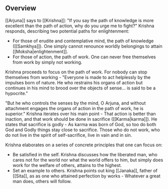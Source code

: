 ## Overview

[[Arjuna]] says to [[Krishna]]: "If you say the path of knowledge is more excellent than the path of action, why do you urge me to fight?" Krishna responds, describing two potential paths for enlightenment:

- For those of erudite and contemplative mind, the path of knowledge ([[Samkhya]]). One simply cannot renounce worldly belongings to attain [[Moksha|enlightenment]].
- For those of action, the path of work. One can never free themselves from work by simply not working.

Krishna proceeds to focus on the path of work. For nobody can stop themselves from working - "Everyone is made to act helplessly by the impulses born of nature. He who restrains his organs of action but continues in his mind to brood over the objects of sense... is said to be a hypocrite."

"But he who controls the senses by the mind, O Arjuna, and without attachment engages the organs of action in the path of work, he is superior." Krishna iterates over his main point - That action is better than inaction, and that work should be done in sacrifice ([[Karma|karma]]). He states that sacrifice is godly - As karma was born of God, so too do both God and Godly things stay close to sacrifice. Those who do not work, who do not live in the spirit of self-sacrifice, live in vain and in sin.

Krishna elaborates on a series of concrete principles that one can focus on:

- Be satisfied in the self. Krishna discusses how the liberated man, who cares not for the world nor what the world offers to him, but simply does work for the welfare of others, attains to the highest.
- Set an example to others. Krishna points out king [[Janaka]], father of [[Sita]], as as one who attained perfection by works - Whatever a great man does, others will follow.